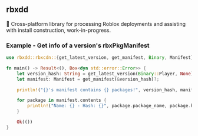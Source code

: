## rbxdd

🚰 Cross-platform library for processing Roblox deployments and assisting with install construction, work-in-progress.

### Example - Get info of a version's rbxPkgManifest

```rust
use rbxdd::rbxcdn::{get_latest_version, get_manifest, Binary, Manifest};

fn main() -> Result<(), Box<dyn std::error::Error>> {
	let version_hash: String = get_latest_version(Binary::Player, None)?;
	let manifest: Manifest = get_manifest(&version_hash)?;

	println!("{}'s manifest contains {} packages!", version_hash, manifest.contents.len());

	for package in manifest.contents {
		println!("Name: {} - Hash: {}", package.package_name, package.hash);
	}

	Ok(())
}
```
